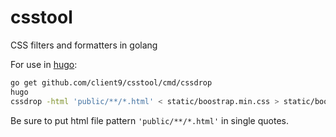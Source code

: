 # csstool
CSS filters and formatters in golang

For use in [hugo](https://gohugo.io):

```bash
go get github.com/client9/csstool/cmd/cssdrop
hugo 
cssdrop -html 'public/**/*.html' < static/boostrap.min.css > static/bootstrap-dropped.min.css
```

Be sure to put html file pattern `'public/**/*.html'` in single quotes.

